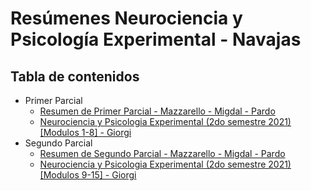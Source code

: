 # Resúmenes Neurociencia y Psicología Experimental - Navajas

## Tabla de contenidos

- Primer Parcial
    - [Resumen de Primer Parcial  - Mazzarello - Migdal - Pardo](https://github.com/IgnacioPardo/Resumenes-LTD-UTDT/blob/main/Resumenes_Neurociencia/Resumen%20de%20Neurociencia%20-%20Mazzarello%20-%20Migdal%20-%20Pardo.pdf)
  - [Neurociencia y Psicologia Experimental (2do semestre 2021) \[Modulos 1-8\] - Giorgi](https://github.com/IgnacioPardo/Resumenes-LTD-UTDT/blob/main/Resumenes_Neurociencia/Neurociencia%20y%20Psicologia%20Experimental%20(2do%20semestre%202021)%20%5BModulos%201-8%5D%20-%20Giorgi.pdf)
- Segundo Parcial
    - [Resumen de Segundo Parcial - Mazzarello - Migdal - Pardo](https://github.com/IgnacioPardo/Resumenes-LTD-UTDT/blob/main/Resumenes_Neurociencia/Resumen%20de%20Neurociencia%20Segundo%20Parcial%20-%20%20Mazzarello%20-%20Migdal%20-%20Pardo.pdf)
  - [Neurociencia y Psicologia Experimental (2do semestre 2021) \[Modulos 9-15\] - Giorgi](https://github.com/IgnacioPardo/Resumenes-LTD-UTDT/blob/main/Resumenes_Neurociencia/Neurociencia%20y%20Psicologia%20Experimental%20(2do%20semestre%202021)%20%5BModulos%209-15%5D%20-%20Giorgi.pdf)
